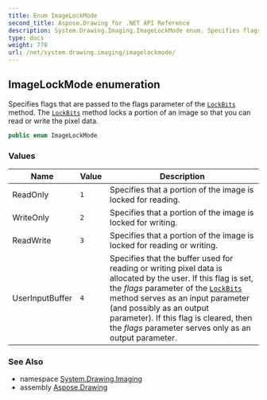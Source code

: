 ```yaml
---
title: Enum ImageLockMode
second_title: Aspose.Drawing for .NET API Reference
description: System.Drawing.Imaging.ImageLockMode enum. Specifies flags that are passed to the flags parameter of the LockBits method. The LockBits method locks a portion of an image so that you can read or write the pixel data
type: docs
weight: 770
url: /net/system.drawing.imaging/imagelockmode/
---
```

## ImageLockMode enumeration

Specifies flags that are passed to the flags parameter of the [`LockBits`](../../system.drawing/bitmap/lockbits/) method. The [`LockBits`](../../system.drawing/bitmap/lockbits/) method locks a portion of an image so that you can read or write the pixel data.

```csharp
public enum ImageLockMode
```

### Values

| Name | Value | Description |
| --- | --- | --- |
| ReadOnly | `1` | Specifies that a portion of the image is locked for reading. |
| WriteOnly | `2` | Specifies that a portion of the image is locked for writing. |
| ReadWrite | `3` | Specifies that a portion of the image is locked for reading or writing. |
| UserInputBuffer | `4` | Specifies that the buffer used for reading or writing pixel data is allocated by the user. If this flag is set, the *flags* parameter of the [`LockBits`](../../system.drawing/bitmap/lockbits/) method serves as an input parameter (and possibly as an output parameter). If this flag is cleared, then the *flags* parameter serves only as an output parameter. |

### See Also

* namespace [System.Drawing.Imaging](../../system.drawing.imaging/)
* assembly [Aspose.Drawing](../../)



